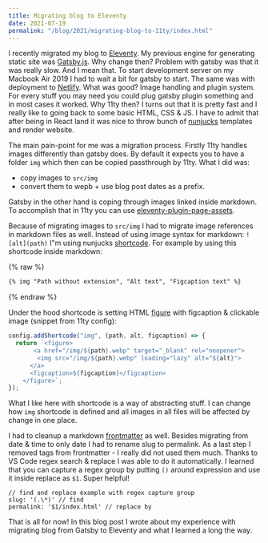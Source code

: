 ```yaml
---
title: Migrating blog to Eleventy
date: 2021-07-19
permalink: "/blog/2021/migrating-blog-to-11ty/index.html"
---
```


I recently migrated my blog to [Eleventy](https://www.11ty.dev/). My previous engine for generating static site was
[Gatsby.js](https://www.gatsbyjs.com/). Why change then? Problem with gatsby was that it was really slow. And I mean that.
To start development server on my Macbook Air 2019 I had to wait a bit for gatsby to start. The same
was with deployment to [Netlify](https://www.netlify.com/). What was good? Image handling and plugin system. For every stuff
you may need you could plug gatsby plugin something and in most cases it worked. Why 11ty then?
I turns out that it is pretty fast and I really like to going back to some basic HTML, CSS & JS. I have
to admit that after being in React land it was nice to throw bunch of [nunjucks](https://mozilla.github.io/nunjucks/)
templates and render website.

The main pain-point for me was a migration process. Firstly 11ty handles images differently than gatsby
does. By default it expects you to have a folder `img` which then can be copied passthrough by 11ty.
What I did was:

- copy images to `src/img`
- convert them to wepb + use blog post dates as a prefix.

Gatsby in the other hand is coping through images linked inside markdown. To accomplish that in 11ty
you can use [eleventy-plugin-page-assets](https://www.npmjs.com/package/eleventy-plugin-page-assets).

Because of migrating images to `src/img` I had to migrate image references in markdown files as well.
Instead of using image syntax for markdown: `![alt](path)` I"m using nunjucks [shortcode](https://www.11ty.dev/docs/shortcodes/).
For example by using this shortcode inside markdown:

{% raw %}

```md
{% img "Path without extension", "Alt text", "Figcaption text" %}
```

{% endraw %}

Under the hood shortcode is setting HTML [figure](https://developer.mozilla.org/en-US/docs/Web/HTML/Element/figure) with figcaption & clickable image (snippet from 11ty config):

```js
config.addShortcode("img", (path, alt, figcaption) => {
  return `<figure>
       <a href="/img/${path}.webp" target="_blank" rel="noopener">
        <img src="/img/${path}.webp" loading="lazy" alt="${alt}">
      </a>
      <figcaption>${figcaption}</figcaption>
    </figure>`;
});
```

What I like here with shortcode is a way of abstracting stuff. I can change how `img` shortcode is
defined and all images in all files will be affected by change in one place.

I had to cleanup a markdown [frontmatter](https://www.11ty.dev/docs/data-frontmatter/) as well. Besides migrating from date & time to only date
I had to rename slug to permalink. As a last step I removed tags from frontmatter - I really did not
used them much. Thanks to VS Code regex search & replace I was able to do it automatically. I learned that you
can capture a regex group by putting `()` around expression and use it inside replace as `$1`.
Super helpful!

```text
// find and replace example with regex capture group
slug: '(.\*)' // find
permalink: '$1/index.html' // replace by
```

That is all for now! In this blog post I wrote about my experience with migrating blog from Gatsby
to Eleventy and what I learned a long the way.
